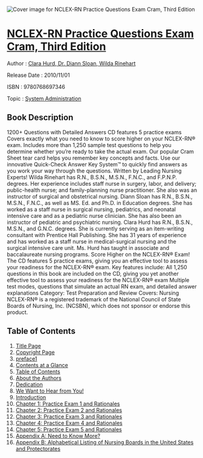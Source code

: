 ![Cover image for NCLEX-RN Practice Questions Exam Cram, Third Edition](https://imgdetail.ebookreading.net/cover/cover/system_admin/EB9780768697346.jpg)

[NCLEX-RN Practice Questions Exam Cram, Third Edition](https://ebookreading.net/view/book/NCLEX-RN+Practice+Questions+Exam+Cram%2C+Third+Edition-EB9780768697346_1.html "NCLEX-RN Practice Questions Exam Cram, Third Edition")
====================================================================================================================

Author : [Clara Hurd](https://ebookreading.net/search/author/Clara+Hurd),[ Dr. Diann Sloan](https://ebookreading.net/search/author/+Dr.+Diann+Sloan),[ Wilda Rinehart](https://ebookreading.net/search/author/+Wilda+Rinehart)

Release Date : 2010/11/01

ISBN : 9780768697346

Topic : [System Administration](https://ebookreading.net/search/category/system-administration)

Book Description
-----------------

1200+ Questions with Detailed Answers
CD features 5 practice exams
Covers exactly what you need to know to score higher on your NCLEX-RN® exam.
Includes more than 1,250 sample test questions to help you determine whether you’re ready to take the actual exam.
Our popular Cram Sheet tear card helps you remember key concepts and facts.
Use our innovative Quick-Check Answer Key System™ to quickly find answers as you work your way through the questions.
Written by Leading Nursing Experts!
Wilda Rinehart has R.N., B.S.N., M.S.N., F.N.C., and F.P.N.P. degrees. Her experience includes staff nurse in surgery, labor, and delivery; public-health nurse; and family-planning nurse practitioner. She also was an instructor of surgical and obstetrical nursing.
Diann Sloan has R.N., B.S.N., M.S.N., F.N.C., as well as MS. Ed. and Ph.D. in Education degrees. She has worked as a staff nurse in surgical nursing, pediatrics, and neonatal intensive care and as a pediatric nurse clinician. She has also been an instructor of pediatric and psychiatric nursing.
Clara Hurd has R.N., B.S.N., M.S.N., and G.N.C. degrees. She is currently serving as an item-writing consultant with Prentice Hall Publishing. She has 31 years of experience and has worked as a staff nurse in medical-surgical nursing and the surgical intensive care unit. Ms. Hurd has taught in associate and baccalaureate nursing programs.
Score Higher on the NCLEX-RN® Exam!
The CD features 5 practice exams, giving you an effective tool to assess your readiness for the NCLEX-RN® exam.
 Key features include:
All 1,250 questions in this book are included on the CD, giving you yet another effective tool to assess your readiness for the NCLEX-RN® exam
Multiple test modes, questions that simulate an actual RN exam, and detailed answer explanations
Category: Test Preparation and Review Covers: Nursing
NCLEX-RN® is a registered trademark of the National Council of State Boards of Nursing, Inc. (NCSBN), which does not sponsor or endorse this product.
              
Table of Contents
-----------------

1. [Title Page](https://ebookreading.net/view/book/NCLEX-RN+Practice+Questions+Exam+Cram%2C+Third+Edition-EB9780768697346_2.html)
1. [Copyright Page](https://ebookreading.net/view/book/NCLEX-RN+Practice+Questions+Exam+Cram%2C+Third+Edition-EB9780768697346_3.html)
1. [preface1](https://ebookreading.net/view/book/NCLEX-RN+Practice+Questions+Exam+Cram%2C+Third+Edition-EB9780768697346_4.html)
1. [Contents at a Glance](https://ebookreading.net/view/book/NCLEX-RN+Practice+Questions+Exam+Cram%2C+Third+Edition-EB9780768697346_5.html)
1. [Table of Contents](https://ebookreading.net/view/book/NCLEX-RN+Practice+Questions+Exam+Cram%2C+Third+Edition-EB9780768697346_6.html)
1. [About the Authors](https://ebookreading.net/view/book/NCLEX-RN+Practice+Questions+Exam+Cram%2C+Third+Edition-EB9780768697346_7.html)
1. [Dedication](https://ebookreading.net/view/book/NCLEX-RN+Practice+Questions+Exam+Cram%2C+Third+Edition-EB9780768697346_8.html)
1. [We Want to Hear from You!](https://ebookreading.net/view/book/NCLEX-RN+Practice+Questions+Exam+Cram%2C+Third+Edition-EB9780768697346_9.html)
1. [Introduction](https://ebookreading.net/view/book/NCLEX-RN+Practice+Questions+Exam+Cram%2C+Third+Edition-EB9780768697346_10.html)
1. [Chapter 1: Practice Exam 1 and Rationales](https://ebookreading.net/view/book/NCLEX-RN+Practice+Questions+Exam+Cram%2C+Third+Edition-EB9780768697346_11.html)
1. [Chapter 2: Practice Exam 2 and Rationales](https://ebookreading.net/view/book/NCLEX-RN+Practice+Questions+Exam+Cram%2C+Third+Edition-EB9780768697346_13.html)
1. [Chapter 3: Practice Exam 3 and Rationales](https://ebookreading.net/view/book/NCLEX-RN+Practice+Questions+Exam+Cram%2C+Third+Edition-EB9780768697346_15.html)
1. [Chapter 4: Practice Exam 4 and Rationales](https://ebookreading.net/view/book/NCLEX-RN+Practice+Questions+Exam+Cram%2C+Third+Edition-EB9780768697346_17.html)
1. [Chapter 5: Practice Exam 5 and Rationales](https://ebookreading.net/view/book/NCLEX-RN+Practice+Questions+Exam+Cram%2C+Third+Edition-EB9780768697346_19.html)
1. [Appendix A: Need to Know More?](https://ebookreading.net/view/book/NCLEX-RN+Practice+Questions+Exam+Cram%2C+Third+Edition-EB9780768697346_21.html)
1. [Appendix B: Alphabetical Listing of Nursing Boards in the United States and Protectorates](https://ebookreading.net/view/book/NCLEX-RN+Practice+Questions+Exam+Cram%2C+Third+Edition-EB9780768697346_22.html)
